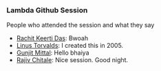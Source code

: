 ### Lambda Github Session

People who attended the session and what they say 

- [Rachit Keerti Das](https://github.com/RachitKeertiDas): Bwoah
- [Linus Torvalds](https://github.com/torvalds): I created this in 2005.
- [Gunjit Mittal](https://github.com/GunjitMittal): Hello bhaiya
- [Rajiv Chitale](https://github.com/RajivChitale): Nice session. Good night.
